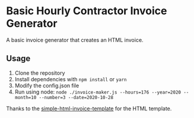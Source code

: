 # Basic Hourly Contractor Invoice Generator
A basic invoice generator that creates an HTML invoice.

## Usage

1. Clone the repository
1. Install dependencies with `npm install` or `yarn`
1. Modify the config.json file
1. Run using node: `node ./invoice-maker.js --hours=176 --year=2020 --month=10 --number=3 --date=2020-10-28`

Thanks to the [simple-html-invoice-template](https://github.com/sparksuite/simple-html-invoice-template) for the HTML template.
